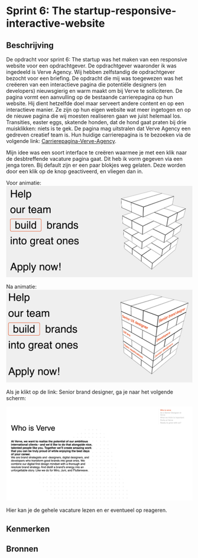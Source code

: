 # Sprint 6: The startup-responsive-interactive-website

## Beschrijving

De opdracht voor sprint 6: The startup was het maken van een responsive website voor een opdrachtgever. De opdrachtgever
waaronder ik was ingedeeld is Verve Agency. Wij hebben zelfstandig de opdrachtgever bezocht voor een briefing. De
opdracht die mij was toegewezen was het creëeren van een interactieve pagina die potentiële designers (en developers)
nieuwsgierig en warm maakt om bij Verve te solliciteren. De pagina vormt een aanvulling op de bestaande carrierepagina
op hun website. Hij dient hetzelfde doel maar serveert andere content en op een interactieve manier. Ze zijn op hun
eigen website wat meer ingetogen en op de nieuwe pagina die wij moesten realiseren gaan we juist helemaal los.
Transities, easter eggs, skatende honden, dat de hond gaat praten bij drie muisklikken: niets is te gek. De pagina mag
uitstralen dat Verve Agency een gedreven creatief team is. Hun huidige carrierepagina is te bezoeken via de volgende
link: [Carrierepagina-Verve-Agency](https://verveagency.com/careers).

Mijn idee was een soort interface te creëren waarmee je met een klik naar de desbtreffende vacature pagina gaat. Dit heb
ik vorm gegeven via een jenga toren. Bij default zijn er een paar blokjes weg gelaten. Deze worden door een klik op de
knop geactiveerd, en vliegen dan in.

Voor animatie:
![before-animation-picture-main](assets/before-animation.png)

Na animatie:
![after-animation-picture-main](assets/after-animation.png)

Als je klikt op de link: Senior brand designer, ga je naar het volgende scherm:

![job-offer-page-start](assets/job-offer-start.png)

Hier kan je de gehele vacature lezen en er eventueel op reageren. 

## Kenmerken

## Bronnen